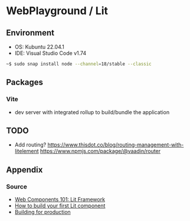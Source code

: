 # WebPlayground / Lit

## Environment

- OS: Kubuntu 22.04.1
- IDE: Visual Studio Code v1.74

```bash
~$ sudo snap install node --channel=18/stable --classic
```

## Packages

### Vite

- dev server with integrated rollup to build/bundle the application

## TODO

- Add routing? https://www.thisdot.co/blog/routing-management-with-litelement https://www.npmjs.com/package/@vaadin/router

## Appendix

### Source

- [Web Components 101: Lit Framework](https://coderpad.io/blog/development/web-components-101-lit-framework/)
- [How to build your first Lit component](https://www.youtube.com/watch?v=QBa1_QQnRcs)
- [Building for production](https://lit.dev/docs/tools/production/)
